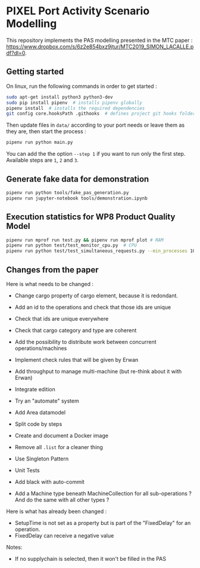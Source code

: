 # PIXEL Port Activity Scenario Modelling

This repository implements the PAS modelling presented in the MTC paper : https://www.dropbox.com/s/6z2e854bxz9jtur/MTC2019_SIMON_LACALLE.pdf?dl=0.

## Getting started

On linux, run the following commands in order to get started :

```bash
sudo apt-get install python3 python3-dev
sudo pip install pipenv  # installs pipenv globally
pipenv install  # installs the required dependencies
git config core.hooksPath .githooks  # defines project git hooks folder
```
Then update files in `data/` according to your port needs or leave them as they are, then start the process :

```bash
pipenv run python main.py
```

You can add the the option `--step 1` if you want to run only the first step. Available steps are `1`, `2` and `3`.

## Generate fake data for demonstration

```bash
pipenv run python tools/fake_pas_generation.py
pipenv run jupyter-notebook tools/demonstration.ipynb
```

## Execution statistics for WP8 Product Quality Model

```bash
pipenv run mprof run test.py && pipenv run mprof plot # RAM
pipenv run python test/test_monitor_cpu.py  # CPU
pipenv run python test/test_simultaneous_requests.py --min_processes 100 --max_processes 1000 --step_processes 100  # Simultaneous Requests
```

## Changes from the paper

Here is what needs to be changed :
  - Change cargo property of cargo element, because it is redondant.
  - Add an id to the operations and check that those ids are unique
  - Check that ids are unique everywhere
  - Check that cargo category and type are coherent
  - Add the possibility to distribute work between concurrent operations/machines
  - Implement check rules that will be given by Erwan
  - Add throughput to manage multi-machine (but re-think about it with Erwan)
  - Integrate edition
  - Try an "automate" system
  - Add Area datamodel
  - Split code by steps
  - Create and document a Docker image

  - Remove all `.list` for a cleaner thing
  - Use Singleton Pattern
  - Unit Tests
  - Add black with auto-commit
  - Add a Machine type beneath MachineCollection for all sub-operations ? And do the same with all other types ?

Here is what has already been changed :
  - SetupTime is not set as a property but is part of the "FixedDelay" for an operation.
  - FixedDelay can receive a negative value

Notes:
  - If no supplychain is selected, then it won't be filled in the PAS